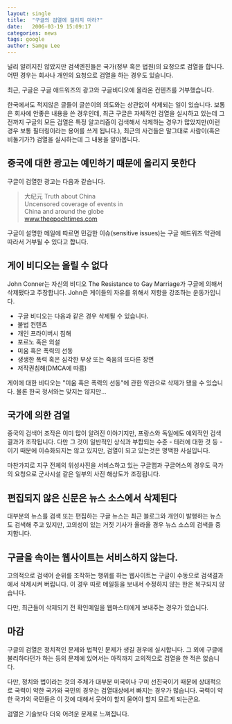 ```yaml
---
layout: single
title:  "구글의 검열에 걸리지 마라?"
date:   2006-03-19 15:09:17
categories: news
tags: google
author: Samgu Lee
---
```

널리 알려지진 않았지만 검색엔진들은 국가(정부 혹은 법원)의 요청으로 검열을 합니다. 어떤 경우는 회사나 개인의 요청으로 검열을 하는 경우도 있습니다.

최근, 구글은 구글 애드워즈의 광고와 구글비디오에 올라온 컨텐츠를 거부했습니다.

한국에서도 적지않은 글들이 글쓴이의 의도와는 상관없이 삭제되는 일이 있습니다. 보통은 회사에 안좋은 내용을 쓴 경우인데, 최근 구글은 자체적인 검열을 실시하고 있는데 그 전까지 구글의 모든 검열은 특정 알고리즘이 검색해서 삭제하는 경우가 많았지만(이런 경우 보통 필터링이라는 용어를 쓰게 됩니다.), 최근의 사건들은 말그대로 사람이(혹은 비둘기가?) 검열을 실시하는데 그 내용을 알아봅니다.

## 중국에 대한 광고는 예민하기 때문에 올리지 못한다

구글이 검열한 광고는 다음과 같습니다.

> 大纪元 Truth about China  
> Uncensored coverage of events in  
> China and around the globe  
> www.theepochtimes.com

구글이 설명한 메일에 따르면 민감한 이슈(sensitive issues)는 구글 애드워즈 약관에 따라서 거부될 수 있다고 합니다.

## 게이 비디오는 올릴 수 없다

John Conner는 자신의 비디오 The Resistance to Gay Marriage가 구글에 의해서 삭제됐다고 주장합니다. John은 게이들의 자유를 위해서 저항을 강조하는 운동가입니다.

* 구글 비디오는 다음과 같은 경우 삭제될 수 있습니다.
* 불법 컨텐츠
* 개인 프라이버시 침해
* 포르노 혹은 외설
* 미움 혹은 폭력의 선동
* 생생한 폭력 혹은 심각한 부상 또는 죽음의 또다른 장면
* 저작권침해(DMCA에 따름)

게이에 대한 비디오는 "미움 혹은 폭력의 선동"에 관한 약관으로 삭제가 됐을 수 있습니다. 물론 한국 정서와는 맞지는 않지만...

## 국가에 의한 검열

중국의 검색어 조작은 이미 많이 알려진 이야기지만, 프랑스와 독일에도 예외적인 검색결과가 조작됩니다. 다만 그 것이 일반적인 상식과 부합되는 수준 - 테러에 대한 것 등 - 이기 때문에 이슈화되지는 않고 있지만, 검열이 되고 있는것은 명백한 사실입니다.

마찬가지로 지구 전체의 위성사진을 서비스하고 있는 구글맵과 구글어스의 경우도 국가의 요청으로 군사시설 같은 일부의 사진 해상도가 조정됩니다.

## 편집되지 않은 신문은 뉴스 소스에서 삭제된다

대부분의 뉴스를 검색 또는 편집하는 구글 뉴스는 최근 블로그와 개인이 발행하는 뉴스도 검색해 주고 있지만, 고의성이 있는 거짓 기사가 올라올 경우 뉴스 소스의 검색을 중지합니다.

## 구글을 속이는 웹사이트는 서비스하지 않는다.

고의적으로 검색어 순위를 조작하는 행위를 하는 웹사이트는 구글이 수동으로 검색결과에서 삭제시켜 버립니다. 이 경우 따로 메일등을 보내서 수정하지 않는 한은 복구되지 않습니다.

다만, 최근들어 삭제되기 전 확인메일을 웹마스터에게 보내주는 경우가 있습니다.

## 마감

구글의 검열은 정치적인 문제와 법적인 문제가 생길 경우에 실시합니다. 그 외에 구글에 불리하다던가 하는 등의 문제에 있어서는 아직까지 고의적으로 검열을 한 적은 없습니다.

다만, 정치와 법이라는 것의 주체가 대부분 미국이나 구미 선진국이기 때문에 상대적으로 국력이 약한 국가와 국민의 경우는 검열대상에서 빠지는 경우가 많습니다. 국력이 약한 국가의 국민들은 이 것에 대해서 웃어야 할지 울어야 할지 모르게 되는군요.

검열은 기술보다 더욱 어려운 문제로 느껴집니다.
